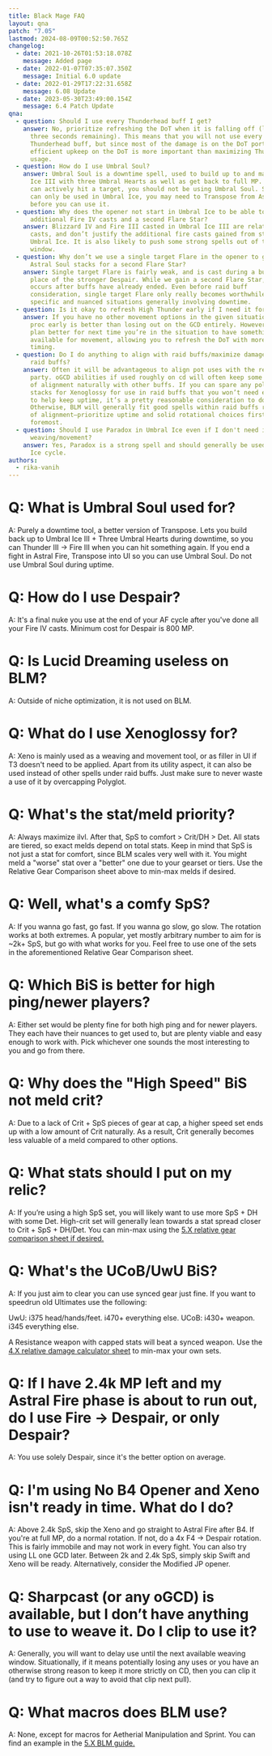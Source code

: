 ```yaml
---
title: Black Mage FAQ
layout: qna
patch: "7.05"
lastmod: 2024-08-09T00:52:50.765Z
changelog:
  - date: 2021-10-26T01:53:18.078Z
    message: Added page
  - date: 2022-01-07T07:35:07.350Z
    message: Initial 6.0 update
  - date: 2022-01-29T17:22:31.658Z
    message: 6.08 Update
  - date: 2023-05-30T23:49:00.154Z
    message: 6.4 Patch Update
qna:
  - question: Should I use every Thunderhead buff I get?
    answer: No, prioritize refreshing the DoT when it is falling off (less than
      three seconds remaining). This means that you will not use every
      Thunderhead buff, but since most of the damage is on the DoT portion,
      efficient upkeep on the DoT is more important than maximizing Thunderhead
      usage.
  - question: How do I use Umbral Soul?
    answer: Umbral Soul is a downtime spell, used to build up to and maintain Umbral
      Ice III with three Umbral Hearts as well as get back to full MP. When you
      can actively hit a target, you should not be using Umbral Soul. Since it
      can only be used in Umbral Ice, you may need to Transpose from Astral Fire
      before you can use it.
  - question: Why does the opener not start in Umbral Ice to be able to get
      additional Fire IV casts and a second Flare Star?
    answer: Blizzard IV and Fire III casted in Umbral Ice III are relatively weak
      casts, and don’t justify the additional fire casts gained from starting in
      Umbral Ice. It is also likely to push some strong spells out of the buff
      window.
  - question: Why don’t we use a single target Flare in the opener to generate extra
      Astral Soul stacks for a second Flare Star?
    answer: Single target Flare is fairly weak, and is cast during a buff window in
      place of the stronger Despair. While we gain a second Flare Star, this
      occurs after buffs have already ended. Even before raid buff
      consideration, single target Flare only really becomes worthwhile in very
      specific and nuanced situations generally involving downtime.
  - question: Is it okay to refresh High Thunder early if I need it for movement?
    answer: If you have no other movement options in the given situation, using the
      proc early is better than losing out on the GCD entirely. However, try to
      plan better for next time you’re in the situation to have something
      available for movement, allowing you to refresh the DoT with more proper
      timing.
  - question: Do I do anything to align with raid buffs/maximize damage dealt within
      raid buffs?
    answer: Often it will be advantageous to align pot uses with the rest of the
      party. oGCD abilities if used roughly on cd will often keep some semblance
      of alignment naturally with other buffs. If you can spare any polyglot
      stacks for Xenoglossy for use in raid buffs that you won’t need elsewhere
      to help keep uptime, it’s a pretty reasonable consideration to do so.
      Otherwise, BLM will generally fit good spells within raid buffs regardless
      of alignment–prioritize uptime and solid rotational choices first and
      foremost.
  - question: Should I use Paradox in Umbral Ice even if I don't need it for
      weaving/movement?
    answer: Yes, Paradox is a strong spell and should generally be used every Umbral
      Ice cycle.
authors:
  - rika-vanih
---
```

# Q: What is Umbral Soul used for?

A: Purely a downtime tool, a better version of Transpose. Lets you build back up to Umbral Ice III + Three Umbral Hearts during downtime, so you can Thunder III -> Fire III when you can hit something again. If you end a fight in Astral Fire, Transpose into UI so you can use Umbral Soul. Do not use Umbral Soul during uptime.

# Q: How do I use Despair?

A: It's a final nuke you use at the end of your AF cycle after you've done all your Fire IV casts. Minimum cost for Despair is 800 MP.

# Q: Is Lucid Dreaming useless on BLM?

A: Outside of niche optimization, it is not used on BLM.

# Q: What do I use Xenoglossy for?

A: Xeno is mainly used as a weaving and movement tool, or as filler in UI if T3 doesn't need to be applied. Apart from its utility aspect, it can also be used instead of other spells under raid buffs. Just make sure to never waste a use of it by overcapping Polyglot.

# Q: What's the stat/meld priority?

A: Always maximize ilvl. After that, SpS to comfort > Crit/DH > Det. All stats are tiered, so exact melds depend on total stats. Keep in mind that SpS is not just a stat for comfort, since BLM scales very well with it. You might meld a "worse" stat over a "better" one due to your gearset or tiers. Use the Relative Gear Comparison sheet above to min-max melds if desired.

# Q: Well, what's a comfy SpS?

A:  If you wanna go fast, go fast. If you wanna go slow, go slow. The rotation works at both extremes. A popular, yet mostly arbitrary number to aim for is ~2k+ SpS, but go with what works for you. Feel free to use one of the sets in the aforementioned Relative Gear Comparison sheet.

# Q: Which BiS is better for high ping/newer players?

A: Either set would be plenty fine for both high ping and for newer players. They each have their nuances to get used to, but are plenty viable and easy enough to work with. Pick whichever one sounds the most interesting to you and go from there.

# Q: Why does the "High Speed" BiS not meld crit?

A: Due to a lack of Crit + SpS pieces of gear at cap, a higher speed set ends up with a low amount of Crit naturally. As a result, Crit generally becomes less valuable of a meld compared to other options.

# Q: What stats should I put on my relic?

A:  If you’re using a high SpS set, you will likely want to use more SpS + DH with some Det. High-crit set will generally lean towards a stat spread closer to Crit + SpS + DH/Det. You can min-max using the [5.X relative gear comparison sheet if desired.](http://bit.ly/BLMGear)

# Q: What's the UCoB/UwU BiS?

A:  If you just aim to clear you can use synced gear just fine. If you want to speedrun old Ultimates use the following:

UwU: i375 head/hands/feet. i470+ everything else.
UCoB: i430+ weapon. i345 everything else.

A Resistance weapon with capped stats will beat a synced weapon. Use the [4.X relative damage calculator sheet](https://docs.google.com/spreadsheets/d/1mnu8G8p_zC0DVyDz_FNs04tBmUiBq8wRUpxcZf1JOQw/) to min-max your own sets.

# Q: If I have 2.4k MP left and my Astral Fire phase is about to run out, do I use Fire -> Despair, or only Despair?

A: You use solely Despair, since it's the better option on average.

# Q: I'm using No B4 Opener and Xeno isn't ready in time. What do I do?

A: Above 2.4k SpS, skip the Xeno and go straight to Astral Fire after B4. If you're at full MP, do a normal rotation. If not, do a 4x F4 -> Despair rotation. This is fairly immobile and may not work in every fight. You can also try using LL one GCD later. Between 2k and 2.4k SpS, simply skip Swift and Xeno will be ready. Alternatively, consider the Modified JP opener.

# Q: Sharpcast (or any oGCD) is available, but I don’t have anything to use to weave it. Do I clip to use it?

A: Generally, you will want to delay use until the next available weaving window. Situationally, if it means potentially losing any uses or you have an otherwise strong reason to keep it more strictly on CD, then you can clip it (and try to figure out a way to avoid that clip next pull).

# Q: What macros does BLM use?

A: None, except for macros for Aetherial Manipulation and Sprint. You can find an example in the [5.X BLM guide.](LINK)